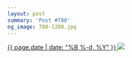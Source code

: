 ```yaml
---
layout: post
summary: 'Post #780'
og_image: 780-1280.jpg
---
```


<p>
 <time>
  <a href="/780">
   {{ page.date | date: "%B %-d, %Y" }}
  </a>
 </time>
 <a href="/780">
  <img sizes="(min-width: 700px) 50vw, calc(100vw - 2rem)" src="{{ site.assets_url }}/780-640.jpg" srcset="{{ site.assets_url }}/780-320.jpg 320w, {{ site.assets_url }}/780-640.jpg 640w, {{ site.assets_url }}/780-960.jpg 960w, {{ site.assets_url }}/780-1280.jpg 1280w"/>
 </a>
</p>
